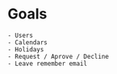 # Goals

    - Users
    - Calendars
    - Holidays
    - Request / Aprove / Decline
    - Leave remember email

